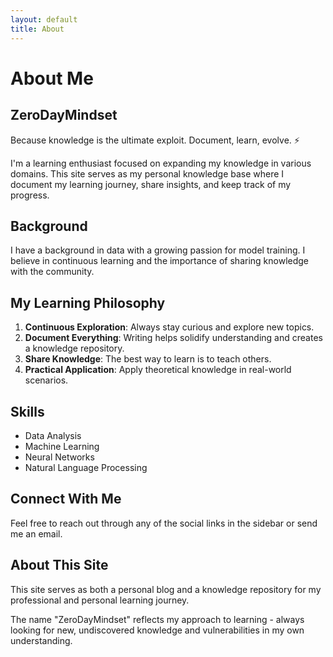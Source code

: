 ```yaml
---
layout: default
title: About
---
```


# About Me

## ZeroDayMindset

Because knowledge is the ultimate exploit. Document, learn, evolve. ⚡

I'm a learning enthusiast focused on expanding my knowledge in various domains. This site serves as my personal knowledge base where I document my learning journey, share insights, and keep track of my progress.

## Background

I have a background in data with a growing passion for model training. I believe in continuous learning and the importance of sharing knowledge with the community.

## My Learning Philosophy

1. **Continuous Exploration**: Always stay curious and explore new topics.
2. **Document Everything**: Writing helps solidify understanding and creates a knowledge repository.
3. **Share Knowledge**: The best way to learn is to teach others.
4. **Practical Application**: Apply theoretical knowledge in real-world scenarios.

## Skills

- Data Analysis
- Machine Learning
- Neural Networks
- Natural Language Processing

## Connect With Me

Feel free to reach out through any of the social links in the sidebar or send me an email.

## About This Site

This site serves as both a personal blog and a knowledge repository for my professional and personal learning journey.

The name "ZeroDayMindset" reflects my approach to learning - always looking for new, undiscovered knowledge and vulnerabilities in my own understanding.
